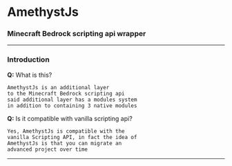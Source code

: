 # AmethystJs
### Minecraft Bedrock scripting api wrapper 
---

### Introduction
**Q:** What is this?
```
AmethystJs is an additional layer
to the Minecraft Bedrock scripting api
said additional layer has a modules system
in addition to containing 3 native modules
```

**Q:** Is it compatible with vanilla scripting api?
```
Yes, AmethystJs is compatible with the
vanilla Scripting API, in fact the idea of
AmethystJs is that you can migrate an
advanced project over time
```
---